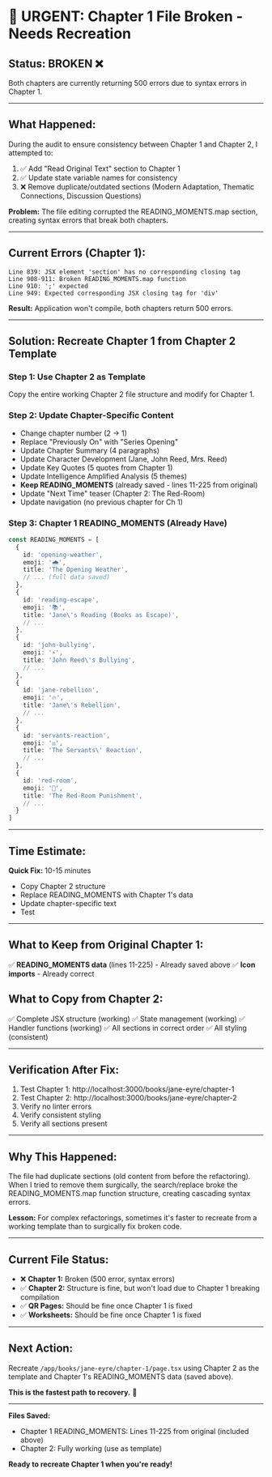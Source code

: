 # 🚨 URGENT: Chapter 1 File Broken - Needs Recreation

## **Status: BROKEN ❌**

Both chapters are currently returning 500 errors due to syntax errors in Chapter 1.

---

## **What Happened:**

During the audit to ensure consistency between Chapter 1 and Chapter 2, I attempted to:
1. ✅ Add "Read Original Text" section to Chapter 1
2. ✅ Update state variable names for consistency
3. ❌ Remove duplicate/outdated sections (Modern Adaptation, Thematic Connections, Discussion Questions)

**Problem:** The file editing corrupted the READING_MOMENTS.map section, creating syntax errors that break both chapters.

---

## **Current Errors (Chapter 1):**

```
Line 839: JSX element 'section' has no corresponding closing tag
Line 908-911: Broken READING_MOMENTS.map function
Line 910: ';' expected
Line 949: Expected corresponding JSX closing tag for 'div'
```

**Result:** Application won't compile, both chapters return 500 errors.

---

## **Solution: Recreate Chapter 1 from Chapter 2 Template**

### **Step 1: Use Chapter 2 as Template**
Copy the entire working Chapter 2 file structure and modify for Chapter 1.

### **Step 2: Update Chapter-Specific Content**
- Change chapter number (2 → 1)
- Replace "Previously On" with "Series Opening"
- Update Chapter Summary (4 paragraphs)
- Update Character Development (Jane, John Reed, Mrs. Reed)
- Update Key Quotes (5 quotes from Chapter 1)
- Update Intelligence Amplified Analysis (5 themes)
- **Keep READING_MOMENTS** (already saved - lines 11-225 from original)
- Update "Next Time" teaser (Chapter 2: The Red-Room)
- Update navigation (no previous chapter for Ch 1)

### **Step 3: Chapter 1 READING_MOMENTS (Already Have)**
```typescript
const READING_MOMENTS = [
  {
    id: 'opening-weather',
    emoji: '🌧️',
    title: 'The Opening Weather',
    // ... (full data saved)
  },
  {
    id: 'reading-escape',
    emoji: '📚',
    title: 'Jane\'s Reading (Books as Escape)',
    // ...
  },
  {
    id: 'john-bullying',
    emoji: '⚡',
    title: 'John Reed\'s Bullying',
    // ...
  },
  {
    id: 'jane-rebellion',
    emoji: '🔥',
    title: 'Jane\'s Rebellion',
    // ...
  },
  {
    id: 'servants-reaction',
    emoji: '⚖️',
    title: 'The Servants\' Reaction',
    // ...
  },
  {
    id: 'red-room',
    emoji: '🚪',
    title: 'The Red-Room Punishment',
    // ...
  }
]
```

---

## **Time Estimate:**

**Quick Fix:** 10-15 minutes
- Copy Chapter 2 structure
- Replace READING_MOMENTS with Chapter 1's data
- Update chapter-specific text
- Test

---

## **What to Keep from Original Chapter 1:**

✅ **READING_MOMENTS data** (lines 11-225) - Already saved above
✅ **Icon imports** - Already correct

## **What to Copy from Chapter 2:**

✅ Complete JSX structure (working)
✅ State management (working)
✅ Handler functions (working)
✅ All sections in correct order
✅ All styling (consistent)

---

## **Verification After Fix:**

1. Test Chapter 1: http://localhost:3000/books/jane-eyre/chapter-1
2. Test Chapter 2: http://localhost:3000/books/jane-eyre/chapter-2
3. Verify no linter errors
4. Verify consistent styling
5. Verify all sections present

---

## **Why This Happened:**

The file had duplicate sections (old content from before the refactoring). When I tried to remove them surgically, the search/replace broke the READING_MOMENTS.map function structure, creating cascading syntax errors.

**Lesson:** For complex refactorings, sometimes it's faster to recreate from a working template than to surgically fix broken code.

---

## **Current File Status:**

- ❌ **Chapter 1:** Broken (500 error, syntax errors)
- ✅ **Chapter 2:** Structure is fine, but won't load due to Chapter 1 breaking compilation
- ✅ **QR Pages:** Should be fine once Chapter 1 is fixed
- ✅ **Worksheets:** Should be fine once Chapter 1 is fixed

---

## **Next Action:**

Recreate `/app/books/jane-eyre/chapter-1/page.tsx` using Chapter 2 as the template and Chapter 1's READING_MOMENTS data (saved above).

**This is the fastest path to recovery.** 🚀

---

**Files Saved:**
- Chapter 1 READING_MOMENTS: Lines 11-225 from original (included above)
- Chapter 2: Fully working (use as template)

**Ready to recreate Chapter 1 when you're ready!**

